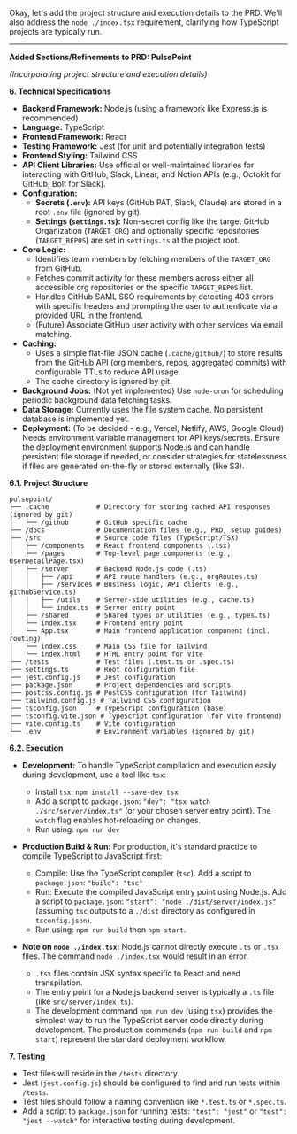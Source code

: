 Okay, let's add the project structure and execution details to the PRD. We'll also address the `node ./index.tsx` requirement, clarifying how TypeScript projects are typically run.

---

**Added Sections/Refinements to PRD: PulsePoint**

*(Incorporating project structure and execution details)*

**6. Technical Specifications**

* **Backend Framework:** Node.js (using a framework like Express.js is recommended)
* **Language:** TypeScript
* **Frontend Framework:** React
* **Testing Framework:** Jest (for unit and potentially integration tests)
* **Frontend Styling:** Tailwind CSS
* **API Client Libraries:** Use official or well-maintained libraries for interacting with GitHub, Slack, Linear, and Notion APIs (e.g., Octokit for GitHub, Bolt for Slack).
* **Configuration:**
    * **Secrets (`.env`):** API keys (GitHub PAT, Slack, Claude) are stored in a root `.env` file (ignored by git).
    * **Settings (`settings.ts`):** Non-secret config like the target GitHub Organization (`TARGET_ORG`) and optionally specific repositories (`TARGET_REPOS`) are set in `settings.ts` at the project root.
* **Core Logic:**
    * Identifies team members by fetching members of the `TARGET_ORG` from GitHub.
    * Fetches commit activity for these members across either all accessible org repositories or the specific `TARGET_REPOS` list.
    * Handles GitHub SAML SSO requirements by detecting 403 errors with specific headers and prompting the user to authenticate via a provided URL in the frontend.
    * (Future) Associate GitHub user activity with other services via email matching.
* **Caching:**
    * Uses a simple flat-file JSON cache (`.cache/github/`) to store results from the GitHub API (org members, repos, aggregated commits) with configurable TTLs to reduce API usage.
    * The cache directory is ignored by git.
* **Background Jobs:** (Not yet implemented) Use `node-cron` for scheduling periodic background data fetching tasks.
* **Data Storage:** Currently uses the file system cache. No persistent database is implemented yet.
* **Deployment:** (To be decided - e.g., Vercel, Netlify, AWS, Google Cloud) Needs environment variable management for API keys/secrets. Ensure the deployment environment supports Node.js and can handle persistent file storage if needed, or consider strategies for statelessness if files are generated on-the-fly or stored externally (like S3).

**6.1. Project Structure**

```
pulsepoint/
├── .cache            # Directory for storing cached API responses (ignored by git)
│   └── /github       # GitHub specific cache
├── /docs             # Documentation files (e.g., PRD, setup guides)
├── /src              # Source code files (TypeScript/TSX)
│   ├── /components   # React frontend components (.tsx)
│   ├── /pages        # Top-level page components (e.g., UserDetailPage.tsx)
│   ├── /server       # Backend Node.js code (.ts)
│   │   ├── /api      # API route handlers (e.g., orgRoutes.ts)
│   │   ├── /services # Business logic, API clients (e.g., githubService.ts)
│   │   ├── /utils    # Server-side utilities (e.g., cache.ts)
│   │   └── index.ts  # Server entry point
│   ├── /shared       # Shared types or utilities (e.g., types.ts)
│   └── index.tsx     # Frontend entry point
│   └── App.tsx       # Main frontend application component (incl. routing)
│   └── index.css     # Main CSS file for Tailwind
│   └── index.html    # HTML entry point for Vite
├── /tests            # Test files (.test.ts or .spec.ts)
├── settings.ts       # Root configuration file
├── jest.config.js    # Jest configuration
├── package.json      # Project dependencies and scripts
├── postcss.config.js # PostCSS configuration (for Tailwind)
├── tailwind.config.js # Tailwind CSS configuration
├── tsconfig.json     # TypeScript configuration (base)
├── tsconfig.vite.json # TypeScript configuration (for Vite frontend)
├── vite.config.ts    # Vite configuration
└── .env              # Environment variables (ignored by git)
```

**6.2. Execution**

* **Development:** To handle TypeScript compilation and execution easily during development, use a tool like `tsx`:
    * Install `tsx`: `npm install --save-dev tsx`
    * Add a script to `package.json`: `"dev": "tsx watch ./src/server/index.ts"` (or your chosen server entry point). The `watch` flag enables hot-reloading on changes.
    * Run using: `npm run dev`
* **Production Build & Run:** For production, it's standard practice to compile TypeScript to JavaScript first:
    * Compile: Use the TypeScript compiler (`tsc`). Add a script to `package.json`: `"build": "tsc"`
    * Run: Execute the compiled JavaScript entry point using Node.js. Add a script to `package.json`: `"start": "node ./dist/server/index.js"` (assuming `tsc` outputs to a `./dist` directory as configured in `tsconfig.json`).
    * Run using: `npm run build` then `npm start`.

* **Note on `node ./index.tsx`:** Node.js cannot directly execute `.ts` or `.tsx` files. The command `node ./index.tsx` would result in an error.
    * `.tsx` files contain JSX syntax specific to React and need transpilation.
    * The entry point for a Node.js backend server is typically a `.ts` file (like `src/server/index.ts`).
    * The development command `npm run dev` (using `tsx`) provides the simplest way to run the TypeScript server code directly during development. The production commands (`npm run build` and `npm start`) represent the standard deployment workflow.

**7. Testing**

* Test files will reside in the `/tests` directory.
* Jest (`jest.config.js`) should be configured to find and run tests within `/tests`.
* Test files should follow a naming convention like `*.test.ts` or `*.spec.ts`.
* Add a script to `package.json` for running tests: `"test": "jest"` or `"test": "jest --watch"` for interactive testing during development.
